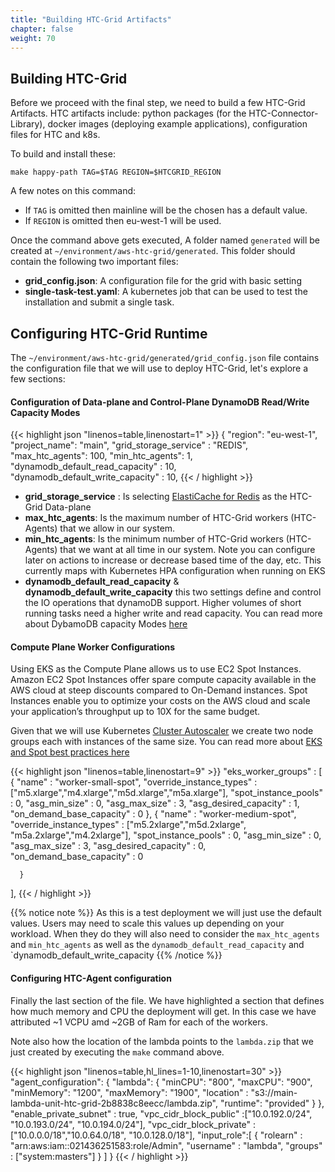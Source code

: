 ```yaml
---
title: "Building HTC-Grid Artifacts"
chapter: false
weight: 70
---
```


## Building HTC-Grid 

Before we proceed with the final step, we need to build a few HTC-Grid Artifacts. HTC artifacts include: python packages (for the HTC-Connector-Library), docker images (deploying example applications), configuration files for HTC and k8s. 

To build and install these:

```
make happy-path TAG=$TAG REGION=$HTCGRID_REGION
```

A few notes on this command:
 - If `TAG` is omitted then mainline will be the chosen has a default value.
 - If `REGION` is omitted then eu-west-1 will be used.

 Once the command above gets executed, A folder named `generated` will be created at `~/environment/aws-htc-grid/generated`. This folder should contain the following two important files:

* **grid_config.json**: A configuration file for the grid with basic setting
* **single-task-test.yaml**:  A kubernetes job that can be used to test the installation and submit a single task.

## Configuring HTC-Grid Runtime

The `~/environment/aws-htc-grid/generated/grid_config.json` file contains the configuration file that we will use to deploy HTC-Grid, let's explore a few sections:

#### Configuration of Data-plane and Control-Plane DynamoDB Read/Write Capacity Modes

{{< highlight json "linenos=table,linenostart=1" >}}
{
  "region": "eu-west-1",
  "project_name": "main",
  "grid_storage_service" : "REDIS",
  "max_htc_agents": 100,
  "min_htc_agents": 1,
  "dynamodb_default_read_capacity" : 10,
  "dynamodb_default_write_capacity" : 10,
{{< / highlight >}}

* **grid_storage_service** : Is selecting [ElastiCache for Redis](https://aws.amazon.com/elasticache/redis/) as the HTC-Grid Data-plane
* **max_htc_agents**: Is the maximum number of HTC-Grid workers (HTC-Agents) that we allow in our system.
* **min_htc_agents**: Is the minimum number of HTC-Grid workers (HTC-Agents) that we want at all time in our system. Note you can configure later on actions to increase or decrease based time of the day, etc. This currently maps with Kubernetes HPA configuration when running on EKS
* **dynamodb_default_read_capacity** & **dynamodb_default_write_capacity** this two settings define and control the IO operations that dynamoDB support. Higher volumes of short running tasks need a higher write and read capacity. You can read more about DybamoDB capacity Modes [here](https://docs.aws.amazon.com/amazondynamodb/latest/developerguide/HowItWorks.ReadWriteCapacityMode.html)


#### Compute Plane Worker Configurations

Using EKS as the Compute Plane allows us to use EC2 Spot Instances. Amazon EC2 Spot Instances offer spare compute capacity available in the AWS cloud at steep discounts compared to On-Demand instances. Spot Instances enable you to optimize your costs on the AWS cloud and scale your application’s throughput up to 10X for the same budget.


Given that we will use Kubernetes [Cluster Autoscaler](https://github.com/kubernetes/autoscaler/tree/master/cluster-autoscaler) we create two node groups each with instances of the same size. You can read more about [EKS and Spot best practices here](https://aws.amazon.com/blogs/compute/cost-optimization-and-resilience-eks-with-spot-instances/)

{{< highlight json "linenos=table,linenostart=9" >}}
  "eks_worker_groups" : [
      {
        "name"                    : "worker-small-spot",
        "override_instance_types" : ["m5.xlarge","m4.xlarge","m5d.xlarge","m5a.xlarge"],
        "spot_instance_pools"     : 0,
        "asg_min_size"            : 0,
        "asg_max_size"            : 3,
        "asg_desired_capacity"    : 1,
        "on_demand_base_capacity" : 0
      },
      {
        "name"                    : "worker-medium-spot",
        "override_instance_types" : ["m5.2xlarge","m5d.2xlarge", "m5a.2xlarge","m4.2xlarge"],
        "spot_instance_pools"     : 0,
        "asg_min_size"            : 0,
        "asg_max_size"            : 3,
        "asg_desired_capacity"    : 0,
        "on_demand_base_capacity" : 0

      }
  ],
{{< / highlight >}}



{{% notice note %}}
As this is a test deployment we will just use the default values. Users may need to scale this values up depending on your workload. When they do they will also need to consider the `max_htc_agents` and `min_htc_agents` as well as the `dynamodb_default_read_capacity` and `dynamodb_default_write_capacity
{{% /notice %}}


#### Configuring HTC-Agent configuration

Finally the last section of the file. We have highlighted a section that defines how much memory and CPU the deployment will get. In this case we have attributed ~1 VCPU amd ~2GB of Ram for each of the workers.

Note also how the location of the lambda points to the `lambda.zip` that we just created by executing the `make` command above.

{{< highlight json "linenos=table,hl_lines=1-10,linenostart=30" >}}
  "agent_configuration": {
    "lambda": {
      "minCPU": "800",
      "maxCPU": "900",
      "minMemory": "1200",
      "maxMemory": "1900",
      "location" : "s3://main-lambda-unit-htc-grid-2b8838c8eecc/lambda.zip",
      "runtime": "provided"
    }
  },
  "enable_private_subnet" : true,
  "vpc_cidr_block_public" :["10.0.192.0/24", "10.0.193.0/24", "10.0.194.0/24"],
  "vpc_cidr_block_private" :["10.0.0.0/18","10.0.64.0/18", "10.0.128.0/18"],
  "input_role":[
      {
        "rolearn"  : "arn:aws:iam::021436251583:role/Admin",
        "username" : "lambda",
        "groups"   : ["system:masters"]
      }
  ]
}
{{< / highlight >}}




